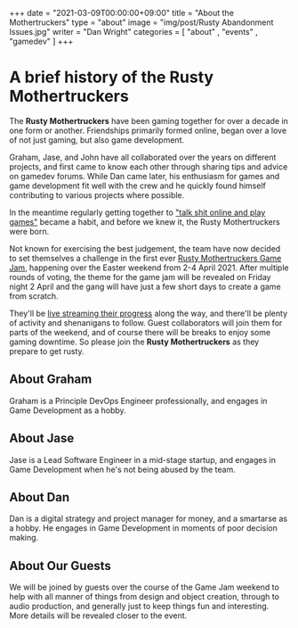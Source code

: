 +++
date = "2021-03-09T00:00:00+09:00"
title = "About the Mothertruckers"
type = "about"
image = "img/post/Rusty Abandonment Issues.jpg"
writer = "Dan Wright"
categories = [ "about" , "events" , "gamedev" ]
+++


# A brief history of the Rusty Mothertruckers

The **Rusty Mothertruckers** have been gaming together for over a decade in one form or another. Friendships primarily formed online, began over a love of not just gaming, but also game development.

Graham, Jase, and John have all collaborated over the years on different projects, and first came to know each other through sharing tips and advice on gamedev forums. While Dan came later, his enthusiasm for games and game development fit well with the crew and he quickly found himself contributing to various projects where possible.

In the meantime regularly getting together to ["talk shit online and play games"](https://www.twitch.tv/grahamweldon) became a habit, and before we knew it, the Rusty Mothertruckers were born.

Not known for exercising the best judgement, the team have now decided to set themselves a challenge in the first ever [Rusty Mothertruckers Game Jam](https://rustymothertruckers.com/post/20210309-rmgj-announcement/), happening over the Easter weekend from 2-4 April 2021. After multiple rounds of voting, the theme for the game jam will be revealed on Friday night 2 April and the gang will have just a few short days to create a game from scratch.

They'll be [live streaming their progress](https://rustymothertruckers.com/streams/) along the way, and there'll be plenty of activity and shenanigans to follow. Guest collaborators will join them for parts of the weekend, and of course there will be breaks to enjoy some gaming downtime. So please join the **Rusty Mothertruckers** as they prepare to get rusty.

## About Graham

Graham is a Principle DevOps Engineer professionally, and engages in Game Development as a hobby.

## About Jase

Jase is a Lead Software Engineer in a mid-stage startup, and engages in Game Development when he's not being abused by the team.

## About Dan

Dan is a digital strategy and project manager for money, and a smartarse as a hobby. He engages in Game Development in moments of poor decision making.

## About Our Guests

We will be joined by guests over the course of the Game Jam weekend to help with all manner of things from design and object creation, through to audio production, and generally just to keep things fun and interesting. More details will be revealed closer to the event.
